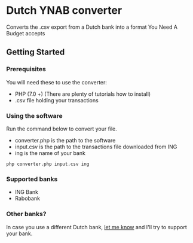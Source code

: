 # Dutch YNAB converter

Converts the .csv export from a Dutch bank into a format You Need A Budget accepts

## Getting Started


### Prerequisites

You will need these to use the converter:

* PHP (7.0 +) (There are plenty of tutorials how to install)
* .csv file holding your transactions

### Using the software

Run the command below to convert your file.

* converter.php is the path to the software
* input.csv is the path to the transactions file downloaded from ING
* ing is the name of your bank

```
php converter.php input.csv ing
```

### Supported banks
* ING Bank
* Rabobank


### Other banks?

In case you use a different Dutch bank, [let me know](https://twitter.com/yoeriboven) and I'll try to support your bank.
